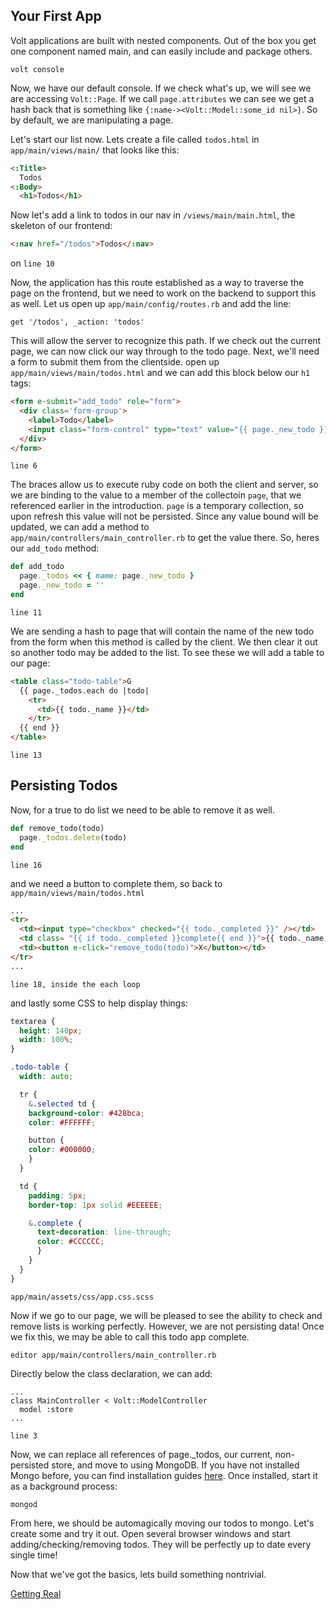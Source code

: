 ## Your First App
Volt applications are built with nested components. Out of the box you get one component
named main, and can easily include and package others. 

`volt console`

Now, we have our default console. If we check what's up, we will see we are accessing
`Volt::Page`. If we call `page.attributes` we can see we get a hash back that is something
like `{:name-><Volt::Model::some_id nil>}`. So by default, we are manipulating a page.

Let's start our list now. Lets create a file called `todos.html` in `app/main/views/main/`
that looks like this:

```HTML
<:Title>
  Todos
<:Body>
  <h1>Todos</h1>
```

Now let's add a link to todos in our nav in `/views/main/main.html`, the skeleton of our
frontend:

```HTML
<:nav href="/todos">Todos</:nav>
```
on `line 10`

Now, the application has this route established as a way to traverse the page on the
frontend, but we need to work on the backend to support this as well. Let us open up
`app/main/config/routes.rb` and add the line:

`get '/todos', _action: 'todos'`

This will allow the server to recognize this path. If we check out the current page,
we can now click our way through to the todo page. Next, we'll need a form to submit
them from the clientside. open up `app/main/views/main/todos.html` and we can add this
block below our `h1` tags:

```HTML
<form e-submit="add_todo" role="form">
  <div class='form-group'>
    <label>Todo</label>
    <input class="form-control" type="text" value="{{ page._new_todo }}">
  </div>
</form>
```
`line 6`

The braces allow us to execute ruby code on both the client and server, so
we are binding to the value to a member of the collectoin `page`, that we
referenced earlier in the introduction. `page` is a temporary collection, so 
upon refresh this value will not be persisted. Since any value bound will
be updated, we can add a method to `app/main/controllers/main_controller.rb`
to get the value there. So, heres our `add_todo` method:

```RUBY
def add_todo
  page._todos << { name: page._new_todo }
  page._new_todo = ''
end
```
`line 11`

We are sending a hash to page that will contain the name of the new todo from
the form when this method is called by the client. We then clear it out so
another todo may be added to the list. To see these we will add a table to
our page:

```HTML
<table class="todo-table">G
  {{ page._todos.each do |todo|
    <tr>
      <td>{{ todo._name }}</td>
    </tr>
  {{ end }}
</table>
```
`line 13`

## Persisting Todos
Now, for a true to do list we need to be able to remove it as well.

```RUBY
def remove_todo(todo)
  page._todos.delete(todo)
end
```
`line 16`

and we need a button to complete them, so back to `app/main/views/main/todos.html`

```HTML
...
<tr>
  <td><input type="checkbox" checked="{{ todo._completed }}" /></td>
  <td class= "{{ if todo._completed }}complete{{ end }}">{{ todo._name }}</td>
  <td><button e-click="remove_todo(todo)">X</button></td>
</tr>
...
```
`line 18, inside the each loop`

and lastly some CSS to help display things:

```CSS
textarea {
  height: 140px;
  width: 100%;
}

.todo-table {
  width: auto;

  tr {
    &.selected td {
    background-color: #428bca;
    color: #FFFFFF;

    button {
    color: #000000;
    }
  }

  td {
    padding: 5px;
    border-top: 1px solid #EEEEEE;

    &.complete {
      text-decoration: line-through;
      color: #CCCCCC;
      }
    }
  }
}
```
`app/main/assets/css/app.css.scss`

Now if we go to our page, we will be pleased to see the ability to check
and remove lists is working perfectly. However, we are not persisting data!
Once we fix this, we may be able to call this todo app complete. 

`editor app/main/controllers/main_controller.rb`

Directly below the class declaration, we can add:

```
...
class MainController < Volt::ModelController
  model :store
...
```
`line 3`

Now, we can replace all references of page._todos, our current, non-persisted store,
and move to using MongoDB. If you have not installed Mongo before, you can find
installation guides [here](link). Once installed, start it as a background process:

`mongod`

From here, we should be automagically moving our todos to mongo. Let's create some
and try it out. Open several browser windows and start adding/checking/removing todos.
They will be perfectly up to date every single time!

Now that we've got the basics, lets build something nontrivial.

[Getting Real](/part_4.md)
